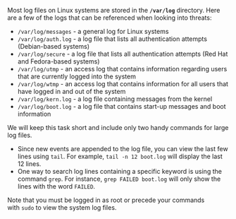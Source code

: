 Most log files on Linux systems are stored in the **`/var/log`** directory. Here are a few of the logs that can be referenced when looking into threats:

- `/var/log/messages` - a general log for Linux systems
- `/var/log/auth.log` - a log file that lists all authentication attempts (Debian-based systems)
- `/var/log/secure` - a log file that lists all authentication attempts (Red Hat and Fedora-based systems)
- `/var/log/utmp` - an access log that contains information regarding users that are currently logged into the system
- `/var/log/wtmp` - an access log that contains information for all users that have logged in and out of the system
- `/var/log/kern.log` - a log file containing messages from the kernel
- `/var/log/boot.log` - a log file that contains start-up messages and boot information

We will keep this task short and include only two handy commands for large log files.

- Since new events are appended to the log file, you can view the last few lines using `tail`. For example, `tail -n 12 boot.log` will display the last 12 lines.
- One way to search log lines containing a specific keyword is using the command `grep`. For instance, `grep FAILED boot.log` will only show the lines with the word `FAILED`.

Note that you must be logged in as root or precede your commands with `sudo` to view the system log files.